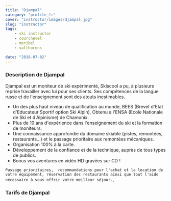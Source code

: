 ```yaml
---
title: "Djampal"
category: "profile_fr"
cover: "instructor/images/djampal.jpg"
slug: "instructor"
tags:
    - ski instructor
    - courchevel
    - meribel
    - valthorens

date: "2018-07-02"
---
```


### Description de Djampal
Djampal est un moniteur de ski expérimenté, Skiscool a pu, à plusieurs reprise travailler avec lui pour ses clients. Ses compétences de la langue russe et de l'enseignement sont des atouts inestimables.  

* Un des plus haut niveau de qualification au monde, BEES (Brevet d'Etat d'Educateur Sportif option Ski Alpin), Obtenu à l'ENSA (Ecole Nationale de Ski et d'Alpinisme) de Chamonix.
* Plus de 10 ans d'expérience dans l'enseignement du ski et la formation de moniteurs.
* Une connaissance approfondie du domaine skiable (pistes, remontées, restaurants...) et le passage prioritaire aux remontées mécaniques. 
* Organisation 100% à la carte. 
* Développement de la confiance et de la technique, auprès de tous types de publics.
* Bonus vos aventures en vidéo HD gravées sur CD !

`Passage prioritaires,  recommandations pour l'achat et la location de votre équipement, réservation des restaurants ainsi que tout l'aide nécessaire à vous offrir votre meilleur séjour.`,

### Tarifs de Djampal



